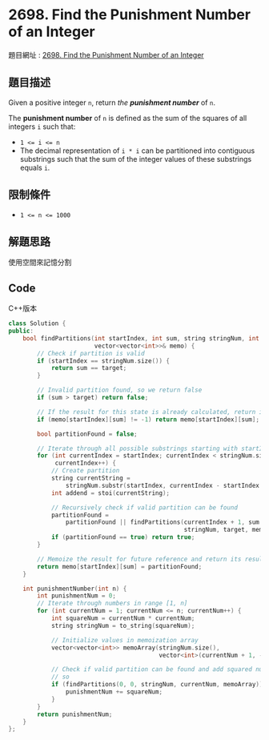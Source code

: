 # 2698. Find the Punishment Number of an Integer

題目網址 : [2698. Find the Punishment Number of an Integer](https://leetcode.com/problems/find-the-punishment-number-of-an-integer/description)

## 題目描述

Given a positive integer `n`, return _the **punishment number**_ of `n`.

The **punishment number** of `n` is defined as the sum of the squares of all integers `i` such that:

- `1 <= i <= n`
- The decimal representation of `i * i` can be partitioned into contiguous substrings such that the sum of the integer values of these substrings equals `i`.

## 限制條件

- `1 <= n <= 1000`

## 解題思路

使用空間來記憶分割

## Code

C++版本

```C++
class Solution {
public:
    bool findPartitions(int startIndex, int sum, string stringNum, int target,
                        vector<vector<int>>& memo) {
        // Check if partition is valid
        if (startIndex == stringNum.size()) {
            return sum == target;
        }

        // Invalid partition found, so we return false
        if (sum > target) return false;

        // If the result for this state is already calculated, return it
        if (memo[startIndex][sum] != -1) return memo[startIndex][sum];

        bool partitionFound = false;

        // Iterate through all possible substrings starting with startIdx
        for (int currentIndex = startIndex; currentIndex < stringNum.size();
             currentIndex++) {
            // Create partition
            string currentString =
                stringNum.substr(startIndex, currentIndex - startIndex + 1);
            int addend = stoi(currentString);

            // Recursively check if valid partition can be found
            partitionFound =
                partitionFound || findPartitions(currentIndex + 1, sum + addend,
                                                 stringNum, target, memo);
            if (partitionFound == true) return true;
        }

        // Memoize the result for future reference and return its result
        return memo[startIndex][sum] = partitionFound;
    }

    int punishmentNumber(int n) {
        int punishmentNum = 0;
        // Iterate through numbers in range [1, n]
        for (int currentNum = 1; currentNum <= n; currentNum++) {
            int squareNum = currentNum * currentNum;
            string stringNum = to_string(squareNum);

            // Initialize values in memoization array
            vector<vector<int>> memoArray(stringNum.size(),
                                          vector<int>(currentNum + 1, -1));

            // Check if valid partition can be found and add squared number if
            // so
            if (findPartitions(0, 0, stringNum, currentNum, memoArray)) {
                punishmentNum += squareNum;
            }
        }
        return punishmentNum;
    }
};
```
